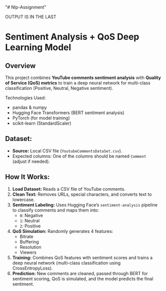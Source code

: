 "# Nlp-Assignment" 

OUTPUT IS IN THE LAST

















Sentiment Analysis + QoS Deep Learning Model
============================================

Overview
--------
This project combines **YouTube comments sentiment analysis** with **Quality of Service (QoS) metrics** to train a deep neural network for multi-class classification (Positive, Neutral, Negative sentiment).


Technologies Used:
- pandas & numpy
- Hugging Face Transformers (BERT sentiment analysis)
- PyTorch (for model training)
- scikit-learn (StandardScaler)

Dataset:
--------
- **Source:** Local CSV file (`YoutubeCommentsDataSet.csv`).
- Expected columns: One of the columns should be named `Comment` (adjust if needed).

How It Works:
-------------
1. **Load Dataset:** Reads a CSV file of YouTube comments.
2. **Clean Text:** Removes URLs, special characters, and converts text to lowercase.
3. **Sentiment Labeling:** Uses Hugging Face’s `sentiment-analysis` pipeline to classify comments and maps them into:
   - `0`: Negative
   - `1`: Neutral
   - `2`: Positive
4. **QoS Simulation:** Randomly generates 4 features:
   - Bitrate
   - Buffering
   - Resolution
   - Viewers
5. **Training:** Combines QoS features with sentiment scores and trains a deep neural network (multi-class classification using CrossEntropyLoss).
6. **Prediction:** New comments are cleaned, passed through BERT for sentiment scoring, QoS is simulated, and the model predicts the final sentiment.
